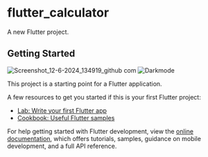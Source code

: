# flutter_calculator


A new Flutter project.

## Getting Started
![Screenshot_12-6-2024_134919_github com](https://github.com/codewithkd77/Flutter-Simple-Calculator/assets/135022358/0cbe1cc1-b787-49dc-a3d9-d1bab1ca5798)                                 ![Darkmode](https://github.com/codewithkd77/Flutter-Simple-Calculator/assets/135022358/2f9c6d38-0551-4f8a-8195-938af31a3d5d)

This project is a starting point for a Flutter application.

A few resources to get you started if this is your first Flutter project:

- [Lab: Write your first Flutter app](https://docs.flutter.dev/get-started/codelab)
- [Cookbook: Useful Flutter samples](https://docs.flutter.dev/cookbook)

For help getting started with Flutter development, view the
[online documentation](https://docs.flutter.dev/), which offers tutorials,
samples, guidance on mobile development, and a full API reference.
